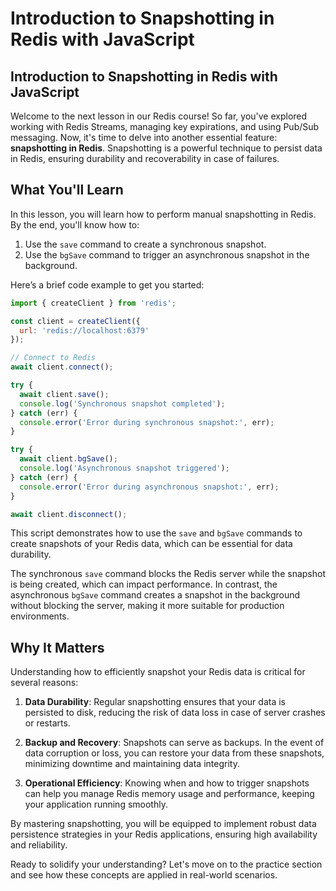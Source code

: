 # Introduction to Snapshotting in Redis with JavaScript

## Introduction to Snapshotting in Redis with JavaScript
Welcome to the next lesson in our Redis course! So far, you've explored working with Redis Streams, managing key expirations, and using Pub/Sub messaging. Now, it's time to delve into another essential feature: **snapshotting in Redis**. Snapshotting is a powerful technique to persist data in Redis, ensuring durability and recoverability in case of failures.

## What You'll Learn
In this lesson, you will learn how to perform manual snapshotting in Redis. By the end, you'll know how to:

1. Use the `save` command to create a synchronous snapshot.
2. Use the `bgSave` command to trigger an asynchronous snapshot in the background.

Here’s a brief code example to get you started:

```JavaScript
import { createClient } from 'redis';

const client = createClient({
  url: 'redis://localhost:6379'
});

// Connect to Redis
await client.connect();

try {
  await client.save();
  console.log('Synchronous snapshot completed');
} catch (err) {
  console.error('Error during synchronous snapshot:', err);
}

try {
  await client.bgSave();
  console.log('Asynchronous snapshot triggered');
} catch (err) {
  console.error('Error during asynchronous snapshot:', err);
}

await client.disconnect();
```

This script demonstrates how to use the `save` and `bgSave` commands to create snapshots of your Redis data, which can be essential for data durability.

The synchronous `save` command blocks the Redis server while the snapshot is being created, which can impact performance. In contrast, the asynchronous `bgSave` command creates a snapshot in the background without blocking the server, making it more suitable for production environments.

## Why It Matters
Understanding how to efficiently snapshot your Redis data is critical for several reasons:

1. **Data Durability**: Regular snapshotting ensures that your data is persisted to disk, reducing the risk of data loss in case of server crashes or restarts.

2. **Backup and Recovery**: Snapshots can serve as backups. In the event of data corruption or loss, you can restore your data from these snapshots, minimizing downtime and maintaining data integrity.

3. **Operational Efficiency**: Knowing when and how to trigger snapshots can help you manage Redis memory usage and performance, keeping your application running smoothly.

By mastering snapshotting, you will be equipped to implement robust data persistence strategies in your Redis applications, ensuring high availability and reliability.

Ready to solidify your understanding? Let's move on to the practice section and see how these concepts are applied in real-world scenarios.
